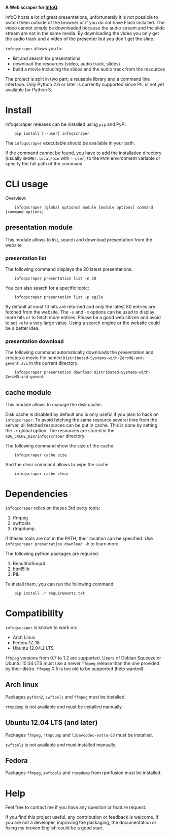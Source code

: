 
__A Web scraper for [InfoQ](http://infoq.com).__


InfoQ hosts a lot of great presentations, unfortunately it is not possible to watch them outside of the browser
or if you do not have Flash installed. The video cannot simply be downloaded because the audio stream and the
slide stream are not in the same media. By downloading the video you only get the audio track and a video of
the presenter but you don't get the slide.

`infoqscraper` allows you to:
* list and search for presentations
* download the resources (video, audio track, slides)
* build a movie including the slides and the audio track from the resources

The project is split in two part; a reusable library and a command line interface. 
Only Python 2.6 or later is currently supported since PIL is not yet available for Python 3.

# Install

Infoqscraper releases can be installed using `pip` and PyPI.

        pip install [--user] infoqscraper

The `infoqscraper` executable should be available in your path. 

If the command cannot be found, you have to add the installation directory 
(usually `$HOME/.local/bin` with `--user`) to the `PATH` environment variable
or specify the full path of the command. 

# CLI usage

Overview:

        infoqscraper [global options] module [module options] command [command options]

## presentation module

This module allows to list, search and download presentation from the website

### presentation list

The following command displays the 20 latest presentations.

        infoqscraper presentation list -n 20

You can also search for a specific topic:

        infoqscraper presentation list -p agile

By default at most 10 hits are returned and only the latest 80 entries are fetched from the website.
The `-n` and `-m` options can be used to display more hits or to fetch more entries.
Please be a good web citizen and avoid to set `-m` to a very large value. Using a search engine
or the website could be a better idea.

### presentation download

The following command automatically downloads the presentation and creates a movie file
named `Distributed-Systems-with-ZeroMQ-and-gevent.avi`  in the current directory.

        infoqscraper presentation download Distributed-Systems-with-ZeroMQ-and-gevent


## cache module

This module allows to manage the disk cache.

Disk cache is disabled by default and is only useful if you plan to hack on `infoqscraper`. To avoid fetching
the same resource several time from the server, all fetched resources can be put in cache. This is done by setting
the `-c` global option. The resources are stored in the `XDG_CACHE_DIR/infoqscraper` directory.

The following command show the size of the cache:

        infoqscraper cache size

And the clear command allows to wipe the cache

        infoqscraper cache clear


# Dependencies

`infoqscraper` relies on theses 3rd party tools:

1. ffmpeg
2. swftools
3. rtmpdump

If theses tools are not in the PATH, their location can be specified.
Use `infoqscraper presentation download -h` to learn more.

The following python packages are required:

1. BeautifulSoup4
2. html5lib
3. PIL

To install them, you can run the following command:

        pip install -r requirements.txt

# Compatibility

`infoqscraper` is known to work on:

  - Arch Linux
  - Fedora 17, 18
  - Ubuntu 12.04.2 LTS
  
`ffmpeg` versions from 0.7 to 1.2 are supported. Users of Debian Squeeze or
Ubuntu 10.04 LTS must use a newer `ffmpeg` release than the one provided by
their distro. `ffmpeg` 0.5 is too old to be supported (help wanted).

## Arch linux

Packages `python2`, `swftools` and `ffmpeg` must be installed. 

`rtmpdump` is not available and must be installed manually.

## Ubuntu 12.04 LTS (and later)

Packages `ffmpeg`, `rtmpdump` and `libavcodec-extra-53` must be installed.

`swftools` is not available and must installed manually.

## Fedora

Packages `ffmpeg`, `swftools` and `rtmpdump` from rpmfusion must be installed.

# Help

Feel free to contact me if you have any question or feature request.

If you find this project useful, any contribution or feedback is welcome. If you are not a developer, improving
the packaging, the documentation or fixing my broken English could be a good start.
